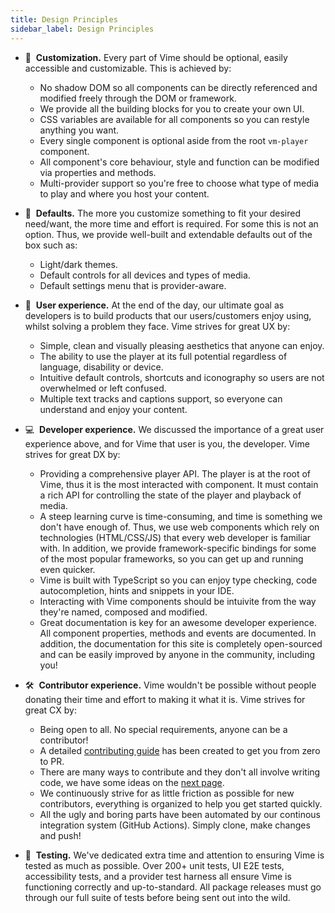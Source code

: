 ```yaml
---
title: Design Principles
sidebar_label: Design Principles
---
```


- 🎨 &nbsp;**Customization.** Every part of Vime should be optional, easily accessible and customizable.
  This is achieved by:

  - No shadow DOM so all components can be directly referenced and modified freely through the DOM or framework.
  - We provide all the building blocks for you to create your own UI.
  - CSS variables are available for all components so you can restyle anything you want.
  - Every single component is optional aside from the root `vm-player` component.
  - All component's core behaviour, style and function can be modified via properties and methods.
  - Multi-provider support so you're free to choose what type of media to play and where you host
    your content.

- 🧰 &nbsp;**Defaults.** The more you customize something to fit your desired need/want, the more
  time and effort is required. For some this is not an option. Thus, we provide well-built and extendable
  defaults out of the box such as:

  - Light/dark themes.
  - Default controls for all devices and types of media.
  - Default settings menu that is provider-aware.

- 🤗 &nbsp;**User experience.** At the end of the day, our ultimate goal as developers is to build
  products that our users/customers enjoy using, whilst solving a problem they face. Vime strives for
  great UX by:

  - Simple, clean and visually pleasing aesthetics that anyone can enjoy.
  - The ability to use the player at its full potential regardless of language, disability or device.
  - Intuitive default controls, shortcuts and iconography so users are not overwhelmed or left confused.
  - Multiple text tracks and captions support, so everyone can understand and enjoy your content.

- 💻 &nbsp;**Developer experience.** We discussed the importance of a great user experience above,
  and for Vime that user is you, the developer. Vime strives for great DX by:

  - Providing a comprehensive player API. The player is at the root of Vime, thus it is the most interacted
    with component. It must contain a rich API for controlling the state of the player and playback of media.
  - A steep learning curve is time-consuming, and time is something we don't have enough of. Thus, we
    use web components which rely on technologies (HTML/CSS/JS) that every web developer is familiar with.
    In addition, we provide framework-specific bindings for some of the most popular frameworks, so you
    can get up and running even quicker.
  - Vime is built with TypeScript so you can enjoy type checking, code autocompletion, hints and
    snippets in your IDE.
  - Interacting with Vime components should be intuivite from the way they're named, composed and
    modified.
  - Great documentation is key for an awesome developer experience. All component properties, methods
    and events are documented. In addition, the documentation for this site is completely
    open-sourced and can be easily improved by anyone in the community, including you!

- 🛠 &nbsp;**Contributor experience.** Vime wouldn't be possible without people donating their
  time and effort to making it what it is. Vime strives for great CX by:

  - Being open to all. No special requirements, anyone can be a contributor!
  - A detailed [contributing guide](https://github.com/vime-js/vime/blob/master/.github/CONTRIBUTING.md) has
    been created to get you from zero to PR.
  - There are many ways to contribute and they don't all involve writing code, we have some ideas on the
    [next page](./contributing.md#get-involved).
  - We continuously strive for as little friction as possible for new contributors, everything
    is organized to help you get started quickly.
  - All the ugly and boring parts have been automated by our continous integration system (GitHub Actions).
    Simply clone, make changes and push!

- 🧪 &nbsp;**Testing.** We've dedicated extra time and attention to ensuring Vime is tested as much as
  possible. Over 200+ unit tests, UI E2E tests, accessibility tests, and a provider test harness all
  ensure Vime is functioning correctly and up-to-standard. All package releases must go through our
  full suite of tests before being sent out into the wild.
